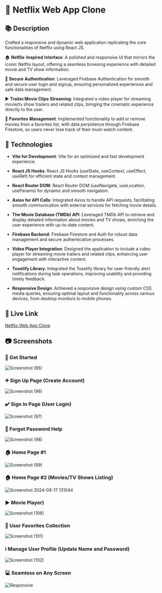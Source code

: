 <!-- Title -->
# :iphone: Netflix Web App Clone

<!-- Description Section -->
## :books: Description

Crafted a responsive and dynamic web application replicating the core functionalities of Netflix using React JS.

🏠 𝐍𝐞𝐭𝐟𝐥𝐢𝐱-𝐈𝐧𝐬𝐩𝐢𝐫𝐞𝐝 𝐈𝐧𝐭𝐞𝐫𝐟𝐚𝐜𝐞: A polished and responsive UI that mirrors the iconic Netflix layout, offering a seamless browsing experience with detailed movie and TV show information.

🔐 𝐒𝐞𝐜𝐮𝐫𝐞 𝐀𝐮𝐭𝐡𝐞𝐧𝐭𝐢𝐜𝐚𝐭𝐢𝐨𝐧: Leveraged Firebase Authentication for smooth and secure user login and signup, ensuring personalized experiences and safe data management.

▶️ 𝐓𝐫𝐚𝐢𝐥𝐞𝐫/𝐌𝐨𝐯𝐢𝐞 𝐂𝐥𝐢𝐩𝐬 𝐒𝐭𝐫𝐞𝐚𝐦𝐢𝐧𝐠: Integrated a video player for streaming movie/tv show trailers and related clips, bringing the cinematic experience directly to the user.

💟 𝐅𝐚𝐯𝐨𝐫𝐢𝐭𝐞𝐬 𝐌𝐚𝐧𝐚𝐠𝐞𝐦𝐞𝐧𝐭: Implemented functionality to add or remove movies from a favorites list, with data persistence through Firebase Firestore, so users never lose track of their must-watch content.


<!-- Technologies Section -->
## :rocket: Technologies

- **Vite for Development**: Vite for an optimized and fast development experience.

- **React JS Hooks**: React JS Hooks (useState, useContext, useEffect, useRef) for efficient state and context management.

- **React Router DOM**: React Router DOM (useNavigate, useLocation, useParams) for dynamic and smooth navigation.

- **Axios for API Calls**: Integrated Axios to handle API requests, facilitating smooth communication with external services for fetching movie details.

- **The Movie Database (TMDb) API**: Leveraged TMDb API to retrieve and display detailed information about movies and TV shows, enriching the user experience with up-to-date content.

- **Firebase Backend**: Firebase Firestore and Auth for robust data management and secure authentication processes.

- **Video Player Integration**: Designed the application to include a video player for streaming movie trailers and related clips, enhancing user engagement with interactive content.

- **Toastify Library**: Integrated the Toastify library for user-friendly alert notifications during task operations, improving usability and providing timely feedback.

- **Responsive Design**: Achieved a responsive design using custom CSS media queries, ensuring optimal layout and functionality across various devices, from desktop monitors to mobile phones.
  
<!-- Live Link Section -->
## :link: Live Link

[Netflix Web App Clone](https://net-flix-web-app-clone.netlify.app/)

<!-- Screenshots Section -->
## :camera: Screenshots
### :checkered_flag: Get Started
![Screenshot (95)](https://github.com/user-attachments/assets/b6ac6238-1f0c-4cd7-8e0a-5c67c0df767d)
### :heavy_plus_sign: Sign Up Page (Create Account)
![Screenshot (96)](https://github.com/user-attachments/assets/11178002-21c7-476e-8ad9-86fb06cdaf7a)
### :heavy_check_mark: Sign In Page (User Login)
![Screenshot (97)](https://github.com/user-attachments/assets/0bc085b3-44f6-4585-b86e-b1067320648c)
### :key: Forgot Password Help
![Screenshot (98)](https://github.com/user-attachments/assets/3963d526-21af-4959-9e0e-23c5d6562a03)
### :house: Home Page #1
![Screenshot (99)](https://github.com/user-attachments/assets/4df59a3d-7a91-4f03-99ab-262351bb5dcb)
### :house: Home Page #2 (Movies/TV Shows Listing)
![Screenshot 2024-08-17 131044](https://github.com/user-attachments/assets/411a3ffa-a1d9-4fca-b589-6293c4aa7402)
### :arrow_forward: Movie Player)
![Screenshot (106)](https://github.com/user-attachments/assets/f6349a2a-3c4b-41d4-a6f7-e3677d1dad93)
### :heart_decoration: User Favorites Collection
![Screenshot (101)](https://github.com/user-attachments/assets/7147187a-2be1-4a52-88fc-b8cdcfe6420b)
### :information_source: Manage User Profile (Update Name and Password)
![Screenshot (102)](https://github.com/user-attachments/assets/9bbafc2a-fcf7-4494-971e-728417837c1b)
### :computer: Seamless on Any Screen
![Responsive](https://github.com/user-attachments/assets/d4642d75-efe0-4915-b68c-b64846fb7ed5)

<!-- Demo Section -->
<!--## :clapper: Demo-->
